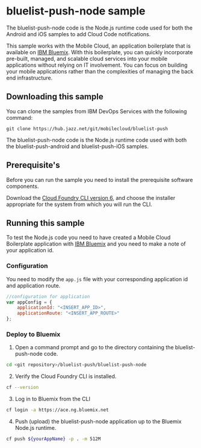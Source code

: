 bluelist-push-node sample
===

The bluelist-push-node code is the Node.js runtime code used for both the Android and iOS samples to add Cloud Code notifications. 

This sample works with the Mobile Cloud, an application boilerplate that is available on [IBM Bluemix](https://www.ng.bluemix.net).  With this boilerplate, you can quickly incorporate pre-built, managed, and scalable cloud services into your mobile applications without relying on IT involvement. You can focus on building your mobile applications rather than the complexities of managing the back end infrastructure.

Downloading this sample
---

You can clone the samples from IBM DevOps Services with the following command:

    git clone https://hub.jazz.net/git/mobilecloud/bluelist-push

The bluelist-push-node code is the Node.js runtime code used with both the bluelist-push-android and bluelist-push-iOS samples.

Prerequisite's
---
Before you can run the sample you need to install the prerequisite software components.

Download the [Cloud Foundry CLI version 6](https://github.com/cloudfoundry/cli/releases), and choose the installer appropriate for the system from which you will run the CLI.

Running this sample
---

To test the Node.js code you need to have created a Mobile Cloud Boilerplate application with [IBM Bluemix](http://bluemix.net) and you need to make a note of your application id.

### Configuration

You need to modify the ```app.js``` file with your corresponding application id and application route.

```javascript
//configuration for application
var appConfig = {
    applicationId: "<INSERT_APP_ID>",
    applicationRoute: "<INSERT_APP_ROUTE>"
};
```

### Deploy to Bluemix
1. Open a command prompt and go to the directory containing the bluelist-push-node code.
```bash
cd <git repository>/bluelist-push/bluelist-push-node
```
2. Verify the Cloud Foundry CLI is installed.
```bash
cf --version 
```
3. Log in to Bluemix from the CLI
```bash
cf login -a https://ace.ng.bluemix.net
```
4. Push (upload) the bluelist-push-node application up to the Bluemix Node.js runtime.
```bash
cf push ${yourAppName} -p . -m 512M
```
